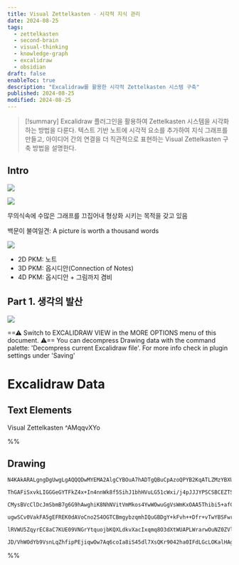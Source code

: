 ```yaml
---
title: Visual Zettelkasten - 시각적 지식 관리
date: 2024-08-25
tags:
  - zettelkasten
  - second-brain
  - visual-thinking
  - knowledge-graph
  - excalidraw
  - obsidian
draft: false
enableToc: true
description: "Excalidraw를 활용한 시각적 Zettelkasten 시스템 구축"
published: 2024-08-25
modified: 2024-08-25
---
```


> [!summary]
> Excalidraw 플러그인을 활용하여 Zettelkasten 시스템을 시각화하는 방법을 다룬다. 텍스트 기반 노트에 시각적 요소를 추가하여 지식 그래프를 만들고, 아이디어 간의 연결을 더 직관적으로 표현하는 Visual Zettelkasten 구축 방법을 설명한다.

## Intro

![](https://i.imgur.com/57noLAD.png)


![](https://i.imgur.com/7eWgP45.png)


무의식속에 수많은 그래프를 끄집어내 형상화 시키는 목적을 갖고 있음


백문이 불여일견: A picture is worth a thousand words


![](https://i.imgur.com/PmtfNae.png)

- 2D PKM: 노트
- 3D PKM: 옵시디안(Connection of Notes)
- 4D PKM: 옵시디안 + 그림까지 겸비


## Part 1. 생각의 발산


![](https://i.imgur.com/4cRkXRB.png)



==⚠  Switch to EXCALIDRAW VIEW in the MORE OPTIONS menu of this document. ⚠== You can decompress Drawing data with the command palette: 'Decompress current Excalidraw file'. For more info check in plugin settings under 'Saving'


# Excalidraw Data
## Text Elements
Visual Zettelkasten ^AMqqvXYo

%%
## Drawing
```compressed-json
N4KAkARALgngDgUwgLgAQQQDwMYEMA2AlgCYBOuA7hADTgQBuCpAzoQPYB2KqATLZMzYBXUtiRoIACyhQ4zZAHoFAc0JRJQgEYA6bGwC2CgF7N6hbEcK4OCtptbErHALRY8RMpWdx8Q1TdIEfARcZgRmBShcZQUebQBmbQAGGjoghH0EDihmbgBtcDBQMBKIEm4IAEEAWQBHWvoADQBNNlSSyFhECqgsKHbSzG5nAEYANgB2bQmRkYBWCYAOeLGA

ThGAFiSxvkLIGGGeGYTFkZ4x+In4nnWk8f5SihJ1bhHVuLG51cWxi/j4pJJJYPSCSBCEZTSbg8OYgiDWZTBbhJOHMKCkNgAawQAGE2Pg2KQKgBiEYIMlkgaQTS4bCY5QYoQcYh4glEiTo6zMOC4QLZKkQABmhHw+AAyrAkRJBB4BWiMdiAOrPSTQ1HorEICUwKXoGXlOGMyEccK5NAjOFsHnYNQHc2AuEM4RwACSxDNqDyAF04YLyJk3dwOEJRXD

CMysBVcClDcJmSbmB7g6G9hAwghiK8NhNVitVmMkos4YwWOwuGgVsWmKxOAA5Thibi5+afCZJDZh5gAEXSvUzaEFBDCcM0ceIAFFgplskmQ/g4UI4MRcH3XhMeBs5oseNdCxsxnCiBxMUG54e2HSM9xB/hh6neph+hIAGqEZhCAioABaCBkQUxoS9FwhqUAAKn0FSvu+n4/n++AAWiWQCoKnBQGKhBGOIvAoqmKHZAAYrg+ginaqCwvefSVEQyjl

ugwSCv0VakFA5gEFREK0dAVoCno2S4OGTCBmgybzqmhIQuGBDgY+kFvh++Dfr+vTwYBSFwrgQhQGwABK4QYVh6JCAgh4CQAEuCkJPqgIzaDChQAL7gD6dC4HAcASiuWHFJ0YKZBU1FQg8DCEAgFAAEK0vSjLMqyhIkoKCWJQMEDYCIfJQC6vT6BKCq4vicUSKS5LFclqWkOlmUZBFdJOkyLL5ey6Cchw3K8lkjGFClaXtZV+j4SK4qSlhab4ganV

lRVWU5ZqyrEC8aC7KUE09VNGrYtquojbKQXLdkvXacIxqmq8O3dXtWUAPLWrarwOuNZ0ZVl+GoYRxH4KR5FLQ9vXPdk6GYdCOFfeVK0ZNJUDsTR/kIAxpXfatvIQ+VbAUGCuD9qgImnSD50ZOOzKVMjqMhBj8JE8lzDYBioqNNw66JDwG6LHM8RzC2MJBZT1P4M03AbKsczaD8PxzDuGyXJ9kBGGwBjcN5kD0AQRmvA52OTRkB11QmHoQNFmZBQy

JD/VhWOdYb9VsnLqZhfipPEjiqwOw7Aq6coIa8iS45dl7XsQKr9042ha0IFdLGcLOKalHAgRmMIzAAOKkEb+mnpHkB+kRCC6RGSccMoVsdBgHC4JowQY4ZxmptgRBwNwFdwsXfloPXYmaUeBmkEZ/ulHYABWCDYDkYrF3A1RsMQCD4yXZfXkOCDgPZ/BCiK4Ry459lAA
```
%%